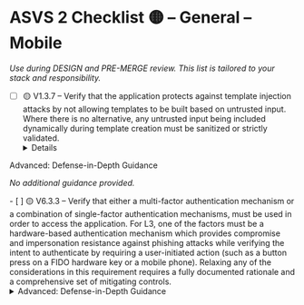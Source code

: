 # ASVS 2 Checklist 🟡 – General – Mobile

_Use during DESIGN and PRE-MERGE review. This list is tailored to your stack and responsibility._

- [ ] 🟡 V1.3.7 – Verify that the application protects against template injection attacks by not allowing templates to be built based on untrusted input. Where there is no alternative, any untrusted input being included dynamically during template creation must be sanitized or strictly validated.
  <details>
<summary>Advanced: Defense-in-Depth Guidance</summary>

_No additional guidance provided._

</details>
- [ ] 🟡 V6.3.3 – Verify that either a multi-factor authentication mechanism or a combination of single-factor authentication mechanisms, must be used in order to access the application. For L3, one of the factors must be a hardware-based authentication mechanism which provides compromise and impersonation resistance against phishing attacks while verifying the intent to authenticate by requiring a user-initiated action (such as a button press on a FIDO hardware key or a mobile phone). Relaxing any of the considerations in this requirement requires a fully documented rationale and a comprehensive set of mitigating controls.
  <details>
<summary>Advanced: Defense-in-Depth Guidance</summary>

_No additional guidance provided._

</details>
